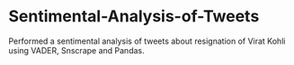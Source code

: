 # Sentimental-Analysis-of-Tweets

Performed a sentimental analysis of tweets about resignation of Virat Kohli using VADER, Snscrape and Pandas.
